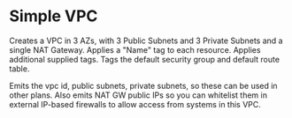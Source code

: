 # Simple VPC

Creates a VPC in 3 AZs, with 3 Public Subnets and 3 Private Subnets and a single NAT Gateway. Applies a "Name" tag to each resource. Applies additional supplied tags. Tags the default security group and default route table.

Emits the vpc id, public subnets, private subnets, so these can be used in other plans. Also emits NAT GW public IPs so you can whitelist them in external IP-based firewalls to allow access from systems in this VPC.
